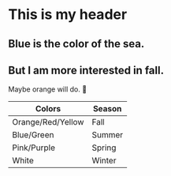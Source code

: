 # This is my header
  ## Blue is the color of the sea.
  ## But I am more interested in fall.  
  Maybe orange will do.  :leaves:
  
  Colors | Season
  ------|-----
  Orange/Red/Yellow | Fall
  Blue/Green  | Summer
  Pink/Purple | Spring
  White | Winter
  
  
